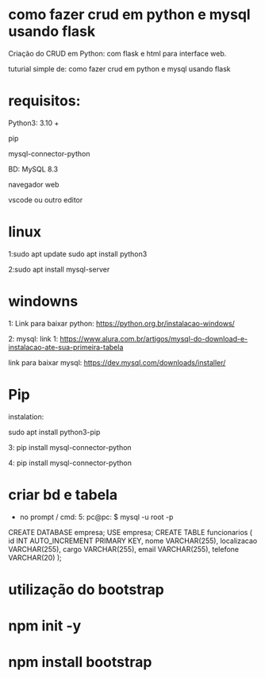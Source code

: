 # como fazer crud em python e mysql usando flask

Criação do CRUD em Python: com  flask e html para interface web.

tuturial simple de:
como fazer crud em python e mysql usando flask

# requisitos:
Python3: 3.10 +

pip

mysql-connector-python

BD: MySQL 8.3

navegador web

vscode ou outro editor


# linux
1:sudo apt update
sudo apt install python3

2:sudo apt install mysql-server

# windowns

1: Link para baixar python: https://python.org.br/instalacao-windows/

2: mysql: link 1: https://www.alura.com.br/artigos/mysql-do-download-e-instalacao-ate-sua-primeira-tabela

link para baixar mysql: https://dev.mysql.com/downloads/installer/


# Pip 
instalation:

sudo apt install python3-pip

3: pip install mysql-connector-python

4: pip install mysql-connector-python

# criar bd e tabela

- no prompt / cmd:
5: pc@pc: $
mysql -u root -p

CREATE DATABASE empresa;
USE empresa;
CREATE TABLE funcionarios (
    id INT AUTO_INCREMENT PRIMARY KEY,
    nome VARCHAR(255),
    localizacao VARCHAR(255),
    cargo VARCHAR(255),
    email VARCHAR(255),
    telefone VARCHAR(20)
);

# utilização do bootstrap

# npm init -y

# npm install bootstrap




